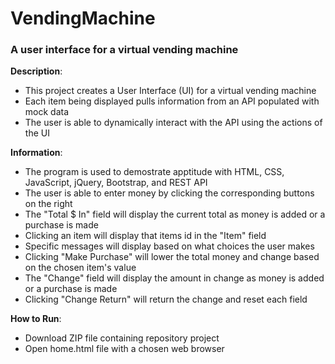 # VendingMachine

### A user interface for a virtual vending machine
**Description**:
- This project creates a User Interface (UI) for a virtual vending machine
- Each item being displayed pulls information from an API populated with mock data
- The user is able to dynamically interact with the API using the actions of the UI

**Information**:
- The program is used to demostrate apptitude with HTML, CSS, JavaScript, jQuery, Bootstrap, and REST API
- The user is able to enter money by clicking the corresponding buttons on the right
- The "Total $ In" field will display the current total as money is added or a purchase is made
- Clicking an item will display that items id in the "Item" field
- Specific messages will display based on what choices the user makes
- Clicking "Make Purchase" will lower the total money and change based on the chosen item\'s value
- The "Change" field will display the amount in change as money is added or a purchase is made
- Clicking "Change Return" will return the change and reset each field

**How to Run**:
- Download ZIP file containing repository project
- Open home.html file with a chosen web browser
